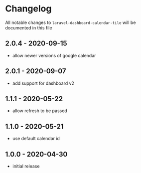 # Changelog

All notable changes to `laravel-dashboard-calendar-tile` will be documented in this file

## 2.0.4 - 2020-09-15

- allow newer versions of google calendar

## 2.0.1 - 2020-09-07

- add support for dashboard v2

## 1.1.1 - 2020-05-22

- allow refresh to be passed

## 1.1.0 - 2020-05-21

- use default calendar id

## 1.0.0 - 2020-04-30

- initial release
